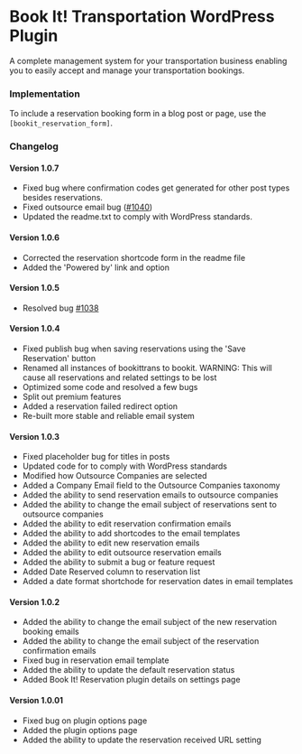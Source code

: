 Book It! Transportation WordPress Plugin
======================

A complete management system for your transportation business enabling you to easily accept and manage your transportation bookings.

<h3>Implementation</h3>

To include a reservation booking form in a blog post or page, use the <code>[bookit_reservation_form]</code>.

<h3>Changelog</h3>

<h4>Version 1.0.7</h4>
<ul>
<li>Fixed bug where confirmation codes get generated for other post types besides reservations.
<li>Fixed outsource email bug (<a href="http://www.benmarshall.me/bugs/outsource-compay-email/">#1040</a>)
<li>Updated the readme.txt to comply with WordPress standards.
</ul>

<h4>Version 1.0.6</h4>
<ul>
<li>Corrected the reservation shortcode form in the readme file
<li>Added the 'Powered by' link and option
</ul>

<h4>Version 1.0.5</h4>
<ul>
<li>Resolved bug <a href="http://www.benmarshall.me/bugs/confirmation-id-not-generated/">#1038</a>
</ul>

<h4>Version 1.0.4</h4>
<ul>
<li>Fixed publish bug when saving reservations using the 'Save Reservation' button
<li>Renamed all instances of bookittrans to bookit. WARNING: This will cause all reservations and related settings to be lost
<li>Optimized some code and resolved a few bugs
<li>Split out premium features
<li>Added a reservation failed redirect option
<li>Re-built more stable and reliable email system
</ul>

<h4>Version 1.0.3</h4>
<ul>
<li>Fixed placeholder bug for titles in posts
<li>Updated code for to comply with WordPress standards
<li>Modified how Outsource Companies are selected
<li>Added a Company Email field to the Outsource Companies taxonomy
<li>Added the ability to send reservation emails to outsource companies
<li>Added the ability to change the email subject of reservations sent to outsource companies
<li>Added the ability to edit reservation confirmation emails
<li>Added the ability to add shortcodes to the email templates
<li>Added the ability to edit new reservation emails
<li>Added the ability to edit outsource reservation emails
<li>Added the ability to submit a bug or feature request
<li>Added Date Reserved column to reservation list
<li>Added a date format shortchode for reservation dates in email templates
</ul>

<h4>Version 1.0.2</h4>
<ul>
<li>Added the ability to change the email subject of the new reservation booking emails
<li>Added the ability to change the email subject of the reservation confirmation emails
<li>Fixed bug in reservation email template
<li>Added the ability to update the default reservation status
<li>Added Book It! Reservation plugin details on settings page
</ul>

<h4>Version 1.0.01</h4>
<ul>
<li>Fixed bug on plugin options page
<li>Added the plugin options page
<li>Added the ability to update the reservation received URL setting
</ul>